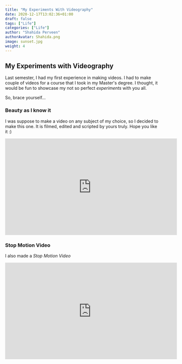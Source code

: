 ```yaml
---
title: "My Experiments With Videography"
date: 2020-12-17T13:02:36+01:00
draft: false
tags: ["Life"]
categories: ["Life"]
author: "Shahida Perveen"
authorAvatar: Shahida.png
image: sunset.jpg  
weight: 4  
---
```


## My Experiments with Videography    


Last semester, I had my first experience in making videos. I had to make couple of videos for a course that I took in my Master's degree. I thought, it would be fun to showcase my not so perfect *experiments* with you all.    

So, brace yourself...      

### Beauty as I know it     


I was suppose to make a video on any subject of my choice, so I decided to make this one. It is filmed, edited and scripted by yours truly. Hope you like it :)         

 

<iframe width="560" height="315" src="https://www.youtube.com/embed/VDBc_3KsCHk" frameborder="0" allow="accelerometer; autoplay; clipboard-write; encrypted-media; gyroscope; picture-in-picture" allowfullscreen></iframe>     

### Stop Motion Video    

I also made a *Stop Motion Video*      



<iframe width="560" height="315" src="https://www.youtube.com/embed/xMSf8gDxBdU" frameborder="0" allow="accelerometer; autoplay; clipboard-write; encrypted-media; gyroscope; picture-in-picture" allowfullscreen></iframe>   



